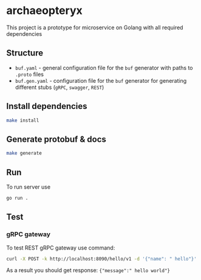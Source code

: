 # archaeopteryx
This project is a prototype for microservice on Golang with all required dependencies

## Structure

* `buf.yaml` - general configuration file for the `buf` generator with paths to `.proto` files
* `buf.gen.yaml` - configuration file for the `buf` generator for generating different stubs (`gRPC`, `swagger`, `REST`)

## Install dependencies

```sh
make install
```

## Generate protobuf & docs

```sh
make generate
```

## Run

To run server use
```sh
go run .
```

## Test

### gRPC gateway

To test REST gRPC gateway use command:
```sh
curl -X POST -k http://localhost:8090/hello/v1 -d '{"name": " hello"}'
```

As a result you should get response: `{"message":" hello world"}`